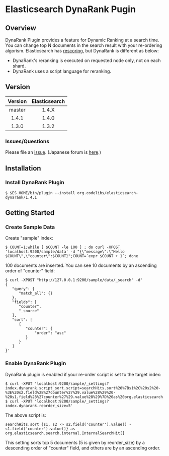 Elasticsearch DynaRank Pugin
=======================

## Overview

DynaRank Plugin provides a feature for Dynamic Ranking at a search time.
You can change top N documents in the search result with your re-ordering algorism.
Elasticsearch has [rescoring](http://www.elasticsearch.org/guide/en/elasticsearch/reference/current/search-request-rescore.html "rescoring"), but DynaRank is different as below:

 * DynaRank's reranking is executed on requested node only, not on each shard. 
 * DynaRank uses a script language for reranking.


## Version

| Version   | Elasticsearch |
|:---------:|:-------------:|
| master    | 1.4.X         |
| 1.4.1     | 1.4.0         |
| 1.3.0     | 1.3.2         |

### Issues/Questions

Please file an [issue](https://github.com/codelibs/elasticsearch-dynarank/issues "issue").
(Japanese forum is [here](https://github.com/codelibs/codelibs-ja-forum "here").)

## Installation

### Install DynaRank Plugin

    $ $ES_HOME/bin/plugin --install org.codelibs/elasticsearch-dynarank/1.4.1

## Getting Started

### Create Sample Data

Create "sample" index:

    $ COUNT=1;while [ $COUNT -le 100 ] ; do curl -XPOST 'localhost:9200/sample/data' -d "{\"message\":\"Hello $COUNT\",\"counter\":$COUNT}";COUNT=`expr $COUNT + 1`; done

100 documents are inserted. You can see 10 documents by an ascending order of "counter" field:

    $ curl -XPOST "http://127.0.0.1:9200/sample/data/_search" -d'
    {
       "query": {
          "match_all": {}
       },
       "fields": [
          "counter",
          "_source"
       ],
       "sort": [
          {
             "counter": {
                 "order": "asc"
             }
          }
       ]
    }'

### Enable DynaRank Plugin

DynaRank plugin is enabled if your re-order script is set to the target index:

    $ curl -XPUT 'localhost:9200/sample/_settings?index.dynarank.script_sort.script=searchHits.sort%20%7Bs1%2C%20s2%20-%3E%20s2.field%28%27counter%27%29.value%28%29%20-%20s1.field%28%27counter%27%29.value%28%29%7D%20as%20org.elasticsearch.search.internal.InternalSearchHit%5B%5D'
    $ curl -XPUT 'localhost:9200/sample/_settings?index.dynarank.reorder_size=5'

The above script is:

    searchHits.sort {s1, s2 -> s2.field('counter').value() - s1.field('counter').value()} as org.elasticsearch.search.internal.InternalSearchHit[]

This setting sorts top 5 documents (5 is given by reorder\_size) by a descending order of "counter" field, and others are by an ascending order.



